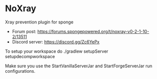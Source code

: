 # NoXray
Xray prevention plugin for sponge

* Forum post: https://forums.spongepowered.org/t/noxray-v0-2-1-10-2/13511
* Discord server: https://discord.gg/Zc6YePx

To setup your workspace do
./gradlew setupServer setupdecompworkspace

Make sure you use the StartVanillaServerJar and StartForgeServerJar run configurations.

